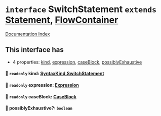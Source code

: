 # `interface` SwitchStatement `extends` [Statement](../interface.Statement/README.md), [FlowContainer](../interface.FlowContainer/README.md)

[Documentation Index](../README.md)

## This interface has

- 4 properties:
[kind](#-readonly-kind-syntaxkindswitchstatement),
[expression](#-readonly-expression-expression),
[caseBlock](#-readonly-caseblock-caseblock),
[possiblyExhaustive](#-possiblyexhaustive-boolean)


#### 📄 `readonly` kind: [SyntaxKind.SwitchStatement](../enum.SyntaxKind/README.md#switchstatement--255)



#### 📄 `readonly` expression: [Expression](../interface.Expression/README.md)



#### 📄 `readonly` caseBlock: [CaseBlock](../interface.CaseBlock/README.md)



#### 📄 possiblyExhaustive?: `boolean`



